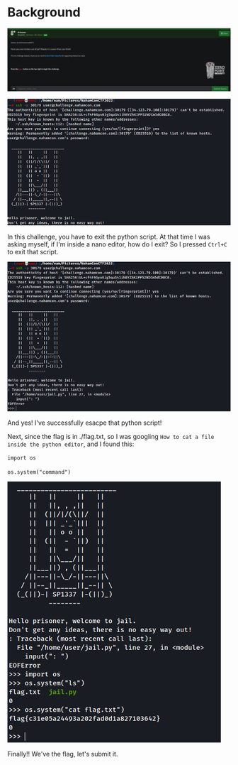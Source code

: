 # Background
![background](https://github.com/siunam321/CTF-Writeups/blob/main/NahamCon-CTF-2022/Warmups/Prisoner/images/background.png)

![question](https://github.com/siunam321/CTF-Writeups/blob/main/NahamCon-CTF-2022/Warmups/Prisoner/images/question.png)

In this challenge, you have to exit the python script. At that time I was asking myself, if I'm inside a nano editor, how do I exit? So I pressed `Ctrl+C` to exit that script.

![question](https://github.com/siunam321/CTF-Writeups/blob/main/NahamCon-CTF-2022/Warmups/Prisoner/images/question1.png)

And yes! I've successfully esacpe that python script!

Next, since the flag is in ./flag.txt, so I was googling `How to cat a file inside the python editor`, and I found this:
```
import os

os.system("command")
```

![question](https://github.com/siunam321/CTF-Writeups/blob/main/NahamCon-CTF-2022/Warmups/Prisoner/images/flag.png)

Finally!! We've the flag, let's submit it.